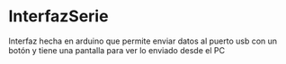 # InterfazSerie
Interfaz hecha en arduino que permite enviar datos al puerto usb con un botón y tiene una pantalla para ver lo enviado desde el PC
